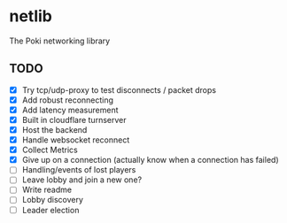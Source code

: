 # netlib

The Poki networking library

## TODO

- [x] Try tcp/udp-proxy to test disconnects / packet drops
- [x] Add robust reconnecting
- [x] Add latency measurement
- [x] Built in cloudflare turnserver
- [x] Host the backend
- [x] Handle websocket reconnect
- [x] Collect Metrics
- [x] Give up on a connection (actually know when a connection has failed)
- [ ] Handling/events of lost players
- [ ] Leave lobby and join a new one?
- [ ] Write readme
- [ ] Lobby discovery
- [ ] Leader election
